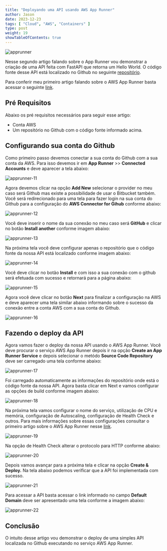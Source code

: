 ```yaml
---
title: "Deployando uma API usando AWS App Runner"
author: Jason
date: 2023-12-23
tags: [ "Cloud", "AWS", "Containers" ]
type: post
weight: 19
showTableOfContents: true
---
```


![apprunner](https://jjasonhenrique.github.io/blog/images/apprunner.jpg)

Nesse segundo artigo falando sobre o App Runner vou demonstrar a criação
de uma API feita com FastAPI que retorna um Hello World. O código fonte
desse API está localizado no Github no seguinte
[repositório](https://github.com/jjasonhenrique/apprunner-example.git).

Para conferir meu primeiro artigo falando sobre o AWS App Runner basta
acessar o seguinte
[link](https://jjasonhenrique.github.io/blog/posts/2023/2023-12-02-usando-o-aws-app-runner-para-subir-uma-aplicacao/).

## Pré Requisitos 

Abaixo os pré requisitos necessários para seguir esse artigo:

-   Conta AWS
-   Um repositório no Github com o código fonte informado acima.

## Configurando sua conta do Github 

Como primeiro passo devemos conectar a sua conta do Github com a sua
conta da AWS. Para isso devemos ir em **App Runner** \>\> **Connected
Accounts** e deve aparecer a tela abaixo:

![apprunner-11](https://jjasonhenrique.github.io/blog/images/apprunner-11.jpg)

Agora devemos clicar na opção **Add New** selecionar o provider no meu
caso será Github mas existe a possibilidade de usar o Bitbucket também.
Você será redirecionado para uma tela para fazer login na sua conta do
Github para a configuração do **AWS Connector for Gihub** conforme
abaixo:

![apprunner-12](https://jjasonhenrique.github.io/blog/images/apprunner-12.jpg)

Você deve inserir o nome da sua conexão no meu caso será **GitHub** e
clicar no botão **Install another** conforme imagem abaixo:

![apprunner-13](https://jjasonhenrique.github.io/blog/images/apprunner-13.jpg)

Na próxima tela você deve configurar apenas o repositório que o código
fonte da nossa API está localizado conforme imagem abaixo:

![apprunner-14](https://jjasonhenrique.github.io/blog/images/apprunner-14.jpg)

Você deve clicar no botão **Install** e com isso a sua conexão com o
github será efetuada com sucesso e retornará para a página abaixo:

![apprunner-15](https://jjasonhenrique.github.io/blog/images/apprunner-15.jpg)

Agora você deve clicar no botão **Next** para finalizar a configuração
na AWS e deve aparecer uma tela similar abaixo informando sobre o
sucesso da conexão entre a conta AWS com a sua conta do Github.

![apprunner-16](https://jjasonhenrique.github.io/blog/images/apprunner-16.jpg)

## Fazendo o deploy da API 

Agora vamos fazer o deploy da nossa API usando o AWS App Runner. Você
deve procurar o serviço AWS App Runner depois ir na opção **Create an
App Runner Service** e depois selecionar o metódo **Source Code
Repository** deve ser carregado uma tela conforme abaixo:

![apprunner-17](https://jjasonhenrique.github.io/blog/images/apprunner-17.jpg)

Foi carregado automaticamente as informações do repositório onde está o
código fonte da nossa API. Agora basta clicar em Next e vamos configurar
as opções de build conforme imagem abaixo:

![apprunner-18](https://jjasonhenrique.github.io/blog/images/apprunner-18.jpg)

Na próxima tela vamos configurar o nome do serviço, utilização de CPU e
memória, configuração de Autoscaling, configuração de Health Check e
outros. Para mais informações sobre essas configurações consultar o
primeiro artigo sobre o AWS App Runner nesse
[link](https://jjasonhenrique.me/2023/12/02/usando-o-aws-app-runner-para-subir-uma-aplicacao/).

![apprunner-19](https://jjasonhenrique.github.io/blog/images/apprunner-19.jpg)

Na opção de Health Check alterar o protocolo para HTTP conforme abaixo:

![apprunner-20](https://jjasonhenrique.github.io/blog/images/apprunner-20.jpg)

Depois vamos avançar para a próxima tela e clicar na opção **Create &
Deploy.** Na tela abaixo podemos verificar que a API foi implementada
com sucesso.

![apprunner-21](https://jjasonhenrique.github.io/blog/images/apprunner-21.jpg)

Para acessar a API basta acessar o link informado no campo **Default
Domain** deve ser apresentado uma tela conforme a imagem abaixo:

![apprunner-22](https://jjasonhenrique.github.io/blog/images/apprunner-22.jpg)

## Conclusão 

O intuito desse artigo vou demonstrar o deploy de uma simples API
localizada no Github executando no serviço AWS App Runner.

